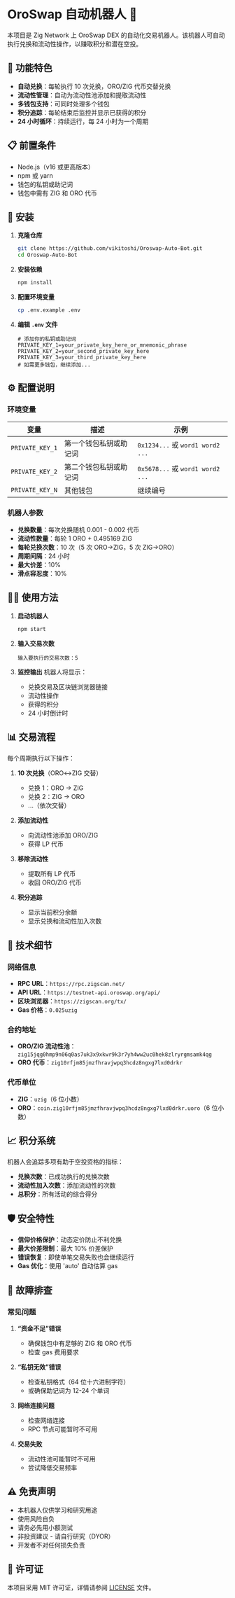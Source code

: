 # OroSwap 自动机器人 🚀

本项目是 Zig Network 上 OroSwap DEX 的自动化交易机器人。该机器人可自动执行兑换和流动性操作，以赚取积分和潜在空投。

## 🌟 功能特色

- **自动兑换**：每轮执行 10 次兑换，ORO/ZIG 代币交替兑换
- **流动性管理**：自动为流动性池添加和提取流动性
- **多钱包支持**：可同时处理多个钱包
- **积分追踪**：每轮结束后监控并显示已获得的积分
- **24 小时循环**：持续运行，每 24 小时为一个周期

## 📋 前置条件

- Node.js（v16 或更高版本）
- npm 或 yarn
- 钱包的私钥或助记词
- 钱包中需有 ZIG 和 ORO 代币

## 🚀 安装

1. **克隆仓库**
   ```bash
   git clone https://github.com/vikitoshi/Oroswap-Auto-Bot.git
   cd Oroswap-Auto-Bot
   ```

2. **安装依赖**
   ```bash
   npm install
   ```

3. **配置环境变量**
   ```bash
   cp .env.example .env
   ```

4. **编辑 `.env` 文件**
   ```env
   # 添加你的私钥或助记词
   PRIVATE_KEY_1=your_private_key_here_or_mnemonic_phrase
   PRIVATE_KEY_2=your_second_private_key_here
   PRIVATE_KEY_3=your_third_private_key_here
   # 如需更多钱包，继续添加...
   ```

## ⚙️ 配置说明

### 环境变量

| 变量 | 描述 | 示例 |
|------|------|------|
| `PRIVATE_KEY_1` | 第一个钱包私钥或助记词 | `0x1234...` 或 `word1 word2 ...` |
| `PRIVATE_KEY_2` | 第二个钱包私钥或助记词 | `0x5678...` 或 `word1 word2 ...` |
| `PRIVATE_KEY_N` | 其他钱包 | 继续编号 |

### 机器人参数

- **兑换数量**：每次兑换随机 0.001 - 0.002 代币
- **流动性数量**：每轮 1 ORO + 0.495169 ZIG
- **每轮兑换次数**：10 次（5 次 ORO→ZIG，5 次 ZIG→ORO）
- **周期间隔**：24 小时
- **最大价差**：10%
- **滑点容忍度**：10%

## 🏃‍♂️ 使用方法

1. **启动机器人**
   ```bash
   npm start
   ```

2. **输入交易次数**
   ```
   输入要执行的交易次数：5
   ```

3. **监控输出**
   机器人将显示：
   - 兑换交易及区块链浏览器链接
   - 流动性操作
   - 获得的积分
   - 24 小时倒计时

## 📊 交易流程

每个周期执行以下操作：

1. **10 次兑换**（ORO↔ZIG 交替）
   - 兑换 1：ORO → ZIG
   - 兑换 2：ZIG → ORO
   - ...（依次交替）

2. **添加流动性**
   - 向流动性池添加 ORO/ZIG
   - 获得 LP 代币

3. **移除流动性**
   - 提取所有 LP 代币
   - 收回 ORO/ZIG 代币

4. **积分追踪**
   - 显示当前积分余额
   - 显示兑换和流动性加入次数

## 🔧 技术细节

### 网络信息
- **RPC URL**：`https://rpc.zigscan.net/`
- **API URL**：`https://testnet-api.oroswap.org/api/`
- **区块浏览器**：`https://zigscan.org/tx/`
- **Gas 价格**：`0.025uzig`

### 合约地址
- **ORO/ZIG 流动性池**：`zig15jqg0hmp9n06q0as7uk3x9xkwr9k3r7yh4ww2uc0hek8zlryrgmsamk4qg`
- **ORO 代币**：`zig10rfjm85jmzfhravjwpq3hcdz8ngxg7lxd0drkr`

### 代币单位
- **ZIG**：`uzig`（6 位小数）
- **ORO**：`coin.zig10rfjm85jmzfhravjwpq3hcdz8ngxg7lxd0drkr.uoro`（6 位小数）

## 📈 积分系统

机器人会追踪多项有助于空投资格的指标：

- **兑换次数**：已成功执行的兑换次数
- **流动性加入次数**：添加流动性的次数
- **总积分**：所有活动的综合得分

## 🛡️ 安全特性

- **信仰价格保护**：动态定价防止不利兑换
- **最大价差限制**：最大 10% 价差保护
- **错误恢复**：即使单笔交易失败也会继续运行
- **Gas 优化**：使用 'auto' 自动估算 gas

## 🐛 故障排查

### 常见问题

1. **“资金不足”错误**
   - 确保钱包中有足够的 ZIG 和 ORO 代币
   - 检查 gas 费用要求

2. **“私钥无效”错误**
   - 检查私钥格式（64 位十六进制字符）
   - 或确保助记词为 12-24 个单词

3. **网络连接问题**
   - 检查网络连接
   - RPC 节点可能暂时不可用

4. **交易失败**
   - 流动性池可能暂时不可用
   - 尝试降低交易频率


## ⚠️ 免责声明

- 本机器人仅供学习和研究用途
- 使用风险自负
- 请务必先用小额测试
- 非投资建议 - 请自行研究（DYOR）
- 开发者不对任何损失负责

## 📄 许可证

本项目采用 MIT 许可证，详情请参阅 [LICENSE](LICENSE) 文件。

